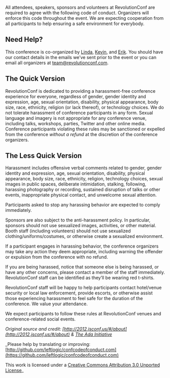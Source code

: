 All attendees, speakers, sponsors and volunteers at RevolutionConf are required to agree with the following code of conduct. Organizers will enforce this code throughout the event. We are expecting cooperation from all participants to help ensuring a safe environment for everybody.

## Need Help?

This conference is co-organized by [Linda](https://twitter.com/lynnaloo), [Kevin](https://twitter.com/1kevgriff), and [Erik](https://twitter.com/erikpmp). You should have our contact details in the emails we’ve sent prior to the event or you can email all organizers at [team@revolutionconf.com](mailto:team@revolutionconf.com).

## The Quick Version

RevolutionConf is dedicated to providing a harassment-free conference experience for everyone, regardless of gender, gender identity and expression, age, sexual orientation, disability, physical appearance, body size, race, ethnicity, religion (or lack thereof), or technology choices. We do not tolerate harassment of conference participants in any form. Sexual language and imagery is not appropriate for any conference venue, including talks, workshops, parties, Twitter and other online media. Conference participants violating these rules may be sanctioned or expelled from the conference _without a refund_ at the discretion of the conference organizers.

## The Less Quick Version

Harassment includes offensive verbal comments related to gender, gender identity and expression, age, sexual orientation, disability, physical appearance, body size, race, ethnicity, religion, technology choices, sexual images in public spaces, deliberate intimidation, stalking, following, harassing photography or recording, sustained disruption of talks or other events, inappropriate physical contact, and unwelcome sexual attention.

Participants asked to stop any harassing behavior are expected to comply immediately.

Sponsors are also subject to the anti-harassment policy. In particular, sponsors should not use sexualized images, activities, or other material. Booth staff (including volunteers) should not use sexualized clothing/uniforms/costumes, or otherwise create a sexualized environment.

If a participant engages in harassing behavior, the conference organizers may take any action they deem appropriate, including warning the offender or expulsion from the conference with no refund.

If you are being harassed, notice that someone else is being harassed, or have any other concerns, please contact a member of the staff immediately. RevolutionConf staff can be identified as they’ll be wearing red t-shirts.

RevolutionConf staff will be happy to help participants contact hotel/venue security or local law enforcement, provide escorts, or otherwise assist those experiencing harassment to feel safe for the duration of the conference. We value your attendance.

We expect participants to follow these rules at RevolutionConf venues and conference-related social events.

_Original source and credit: [http://2012.jsconf.us/#/about](http://2012.jsconf.us/#/about) & [The Ada Initiative](http://geekfeminism.wikia.com/wiki/Conference_anti-harassment/Policy)_

_Please help by translating or improving: [http://github.com/leftlogic/confcodeofconduct.com](https://github.com/leftlogic/confcodeofconduct.com)

This work is licensed under a [Creative Commons Attribution 3.0 Unported License](http://creativecommons.org/licenses/by/3.0/deed.en_US)_
